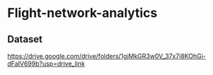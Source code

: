 # Flight-network-analytics

## Dataset
https://drive.google.com/drive/folders/1gjMkGR3w0V_37x7i8KOhGi-dFaIV699b?usp=drive_link
